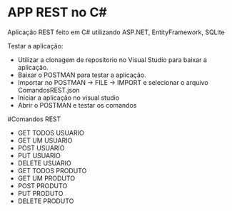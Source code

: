 # APP REST no C#

Aplicação REST feito em C# utilizando ASP.NET, EntityFramework, SQLite 

Testar a aplicação: 

* Utilizar a clonagem de repositorio no Visual Studio para baixar a aplicação.
* Baixar o POSTMAN para testar a aplicação.
* Importar no POSTMAN -> FILE -> IMPORT e selecionar o arquivo ComandosREST.json
* Iniciar a aplicação no visual studio
* Abrir o POSTMAN e testar os comandos

#Comandos REST
* GET TODOS USUARIO
* GET UM USUARIO
* POST USUARIO
* PUT USUARIO
* DELETE USUARIO
* GET TODOS PRODUTO
* GET UM PRODUTO
* POST PRODUTO
* PUT PRODUTO
* DELETE PRODUTO

